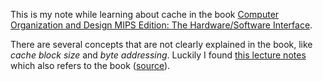 This is my note while learning about cache in the book [Computer Organization and Design MIPS Edition: The Hardware/Software Interface](https://www.amazon.com/Computer-Organization-Design-MIPS-Architecture/dp/0124077269/ref=sr_1_1?s=books&ie=UTF8&qid=1536553502&sr=1-1&keywords=Computer+Organization+and+Design+MIPS+Edition).

There are several concepts that are not clearly explained in the book, like *cache block size* and *byte addressing*. Luckily I found [this lecture notes]() which also refers to the book ([source](https://courses.cs.washington.edu/courses/cse378/09wi/lectures/lec15.pdf)).

